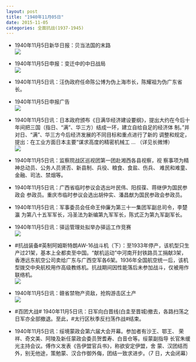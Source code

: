 ```yaml
---
layout: post
title: "1940年11月05日"
date: 2015-11-05
categories: 全面抗战(1937-1945)
---
```


<meta name="referrer" content="no-referrer" />

- 1940年11月5日新华日报：贝当法国的末路 <br/><img src="https://ww1.sinaimg.cn/large/aca367d8jw1exqgyknzp6j211o0hvgs2.jpg" />

- 1940年11月5日申报：变迁中的中日战局 <br/><img src="https://ww2.sinaimg.cn/large/aca367d8jw1exqf7mnanfj20li0xmqjt.jpg" />

- 1940年11月5日讯：汪伪政府任命陈公博为伪上海市长，陈耀祖为伪广东省长。 

- 1940年11月5日申报广告 <br/><img src="https://ww3.sinaimg.cn/large/aca367d8jw1exqdh6pdpwj20pe0hd0y7.jpg" />

- 1940年11月5日讯：日本政府颁布《日满华经济建设要纲》，提出大约在今后十 年间把三国（指日、“满”、华三方）结成一环，建立自给自足的经济体 制。”并对日、“满”、华三方今后经济发展的不同目标和重点进行了新的 调整和规定，提出：在工业方面日本主要“谋求高度的精密机械工 ... （详见长微博） <br/><img src="https://ww1.sinaimg.cn/large/aca367d8jw1exqcwjudlxj20c80kowhv.jpg" />

- 1940年11月5日讯：监察院战区巡视团第一团赴湘西各县视察，视 察事项为精神总动员、公务人员贤否、新县制、兵役、粮食、食盐、伤兵、 难民和难童、金融、司法、禁烟等。 

- 1940年11月5日讯：广西省临时参议会选出叶民伟、阳叔葆、蒋继伊为国民参政会 参政员。重庆市临时参议会选出胡仲实、潘昌猷为国民参政会参政员。 

- 1940年11月5日讯：军事委员会任命王仲廉为第三十一集团军副总司令，李楚瀛 为第八十五军军长，冯圣法为新编第九军军长，陈式正为第九军副军长。  

- 1940年11月5日讯：驿运管理处拟举办驿运工作竞赛 <br/><img src="https://ww3.sinaimg.cn/large/aca367d8jw1expw59ow9ej20ag0biab2.jpg" />

- #抗战装备#英制阿姆斯特朗AW-16战斗机（下）：至1933年停产，该机型只生产过21架，基本上全都卖至中国。“献机运动”中河南开封铁路员工捐献3架，香港远东航空公司卖给广东与广西空军各6架。1936年全国航空统一后，该机型拨交中央航校用作高级教练机。抗战期间因性能落后未参加战斗，仅被用作联络机。 <br/><img src="https://ww3.sinaimg.cn/large/aca367d8jw1expva4arnbj20em0vt79o.jpg" />

- 1940年11月5日讯：赣省禁物产资敌，抢购游击区土产 <br/><img src="https://ww1.sinaimg.cn/large/aca367d8jw1expue5xcr9j20900blt9l.jpg" />

- #百团大战# 1940年11月5日讯：日军向白晋线(白圭至晋城)撤去，各路扫荡之日军亦全部撤退。至此，#太行区秋季反扫荡作战#结束。 

- 1940年11月5日讯：绥境蒙政会第六届大会开幕。参加者有沙王、鄂王、 荣祥、奇文美、阿陵及新任蒙政会委员贺耆寿、白音仓等。绥蒙副指导 长官朱缓光主持会议。傅作义发表《告伊盟官兵书》，称欲安定伊盟，舍 蒙、汉团结而外，别无他途，策勉蒙、汉合作御外侮，团结一致求进步。（7 日，大会闭幕） 

